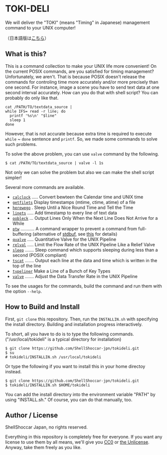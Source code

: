 # TOKI-DELI

We will deliver the "TOKI" (means "Timing" in Japanese) management command to your UNIX computer!

（日本語版は[こちら](README.ja.md)）

## What is this?

This is a command collection to make your UNIX life more convenient! On the current POSIX commands, are you satisfied for timing management? Unfortunately, we aren't. That is because POSIX doesn't release the commands for controling time more accurately and/or more precisely than one second. For instance, image a scene you have to send text data at one second interval accurately. How can you do that with shell script? You can probably do only like that.

```sh:
cat /PATH/TO/textdata_source |
while IFS= read -r line; do
  printf '%s\n' "$line"
  sleep 1
done
```

However, that is not accurate because extra time is required to execute `while` ~ `done` sentence and `printf`. So, we made some commands to solve such problems.

To solve the above problem, you can use `valve` command by the following.

```sh:
$ cat /PATH/TO/textdata_source | valve -l 1s
```

Not only we can solve the problem but also we can make the shell script simpler!

Several more commands are available.

* [`calclock`](bin/calclock) ..... Convert bewteen the Calendar time and UNIX time
* [`getfilets`](c_src/getfilets.c) Display timestamps (mtime, ctime, atime) of a file
* [`herewego`](c_src/herewego.c) . Sleep Until a Nice Round Time and Tell the Time
* [`linets`](c_src/linets.c) ..... Add timestamp to every line of text data
* [`oobleck`](c_src/oobleck.c) ... Output Lines Only When the Next Line Does Not Arrive for a While
* [`ptw`](c_src/ptw.c) ........... A command wrapper to prevent a command from full-buffering (alternative of [stdbuf](https://www.gnu.org/software/coreutils/manual/html_node/stdbuf-invocation.html#stdbuf-invocation), see [this](https://github.com/ShellShoccar-jpn/tokideli/blob/main/manual/ptw.info.en.md) for details)
* [`qvalve`](c_src/qvalve.c) ..... Quantitative Valve for the UNIX Pipeline
* [`relval`](c_src/relval.c) ..... Limit the Flow Rate of the UNIX Pipeline Like a Relief Valve
* [`sleep`](c_src/sleep.c) ....... Sleep command which supports sleeping during less than a second (POSIX compliant)
* [`tscat`](c_src/tscat.c) ....... Output each line at the data and time which is written in the top of the line
* [`typeliner`](c_src/typeliner.c) Make a Line of a Bunch of Key Types
* [`valve`](c_src/valve.c) ....... Adjust the Data Transfer Rate in the UNIX Pipeline

To see the usages for the commands, build the command and run them with the option `--help`.

## How to Build and Install

First, `git clone` this repository. Then, run the `INSTALLIN.sh` with specifying the install directory. Building and installation progress interactively.

To short, all you have to do is to type the following commands. ("/usr/local/tokideli" is a typical directory for installation)

```sh:
$ git clone https://github.com/ShellShoccar-jpn/tokideli.git
$ su
# tokideli/INSTALLIN.sh /usr/local/tokideli
```

Or type the following if you want to install this in your home directoy instead.

```sh:
$ git clone https://github.com/ShellShoccar-jpn/tokideli.git
$ tokideli/INSTALLIN.sh $HOME/tokideli
```

You can add the install directory into the environment variable "PATH" by using "INSTALL.sh." Of course, you can do that manually, too.

## Author / License

ShellShoccar Japan, no rights reserved.

Everything in this repository is completely free for everyone. If you want any license to use them by all means, we'll give you [CC0](https://creativecommons.org/share-your-work/public-domain/cc0) or [the Unlicense](https://unlicense.org/). Anyway, take them freely as you like.
